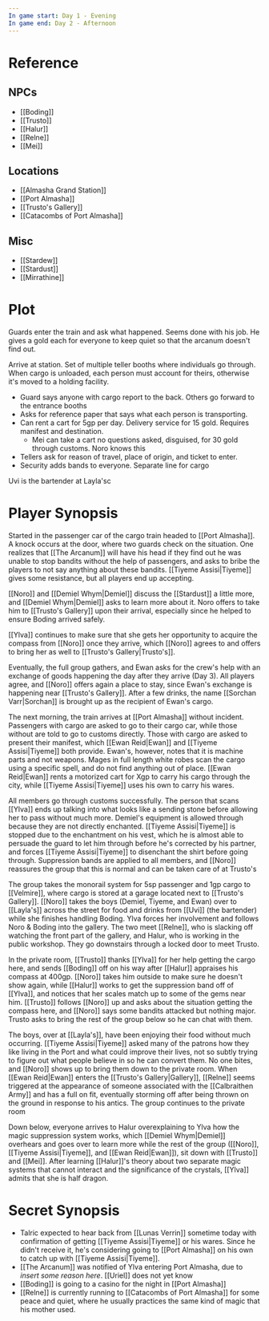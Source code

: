 ```yaml
---
In game start: Day 1 - Evening
In game end: Day 2 - Afternoon
---
```

# Reference
## NPCs
- [[Boding]]
- [[Trusto]]
- [[Halur]]
- [[Relne]]
- [[Mei]]
## Locations
- [[Almasha Grand Station]]
- [[Port Almasha]]
- [[Trusto's Gallery]]
- [[Catacombs of Port Almasha]]
## Misc
- [[Stardew]]
- [[Stardust]]
- [[Mirrathine]]

# Plot
Guards enter the train and ask what happened. Seems done with his job. He gives a gold each for everyone to keep quiet so that the arcanum doesn't find out.

Arrive at station. Set of multiple teller booths where individuals go through. When cargo is unloaded, each person must account for theirs, otherwise it's moved to a holding facility.

- Guard says anyone with cargo report to the back. Others go forward to the entrance booths
- Asks for reference paper that says what each person is transporting.
- Can rent a cart for 5gp per day. Delivery service for 15 gold. Requires manifest and destination.
	- Mei can take a cart no questions asked, disguised, for 30 gold through customs. Noro knows this
- Tellers ask for reason of travel, place of origin, and ticket to enter.
- Security adds bands to everyone. Separate line for cargo

Uvi is the bartender at Layla'sc
# Player Synopsis
Started in the passenger car of the cargo train headed to [[Port Almasha]]. A knock occurs at the door, where two guards check on the situation. One realizes that [[The Arcanum]] will have his head if they find out he was unable to stop bandits without the help of passengers, and asks to bribe the players to not say anything about these bandits. [[Tiyeme Assisi|Tiyeme]] gives some resistance, but all players end up accepting.

[[Noro]] and [[Demiel Whym|Demiel]] discuss the [[Stardust]] a little more, and [[Demiel Whym|Demiel]] asks to learn more about it. Noro offers to take him to [[Trusto's Gallery]] upon their arrival, especially since he helped to ensure Boding arrived safely.

[[Ylva]] continues to make sure that she gets her opportunity to acquire the compass from [[Noro]] once they arrive, which [[Noro]] agrees to and offers to bring her as well to [[Trusto's Gallery|Trusto's]].

Eventually, the full group gathers, and Ewan asks for the crew's help with an exchange of goods happening the day after they arrive (Day 3). All players agree, and [[Noro]] offers again a place to stay, since Ewan's exchange is happening near [[Trusto's Gallery]]. After a few drinks, the name [[Sorchan Varr|Sorchan]] is brought up as the recipient of Ewan's cargo.

The next morning, the train arrives at [[Port Almasha]] without incident. Passengers with cargo are asked to go to their cargo car, while those without are told to go to customs directly. Those with cargo are asked to present their manifest, which [[Ewan Reid|Ewan]] and [[Tiyeme Assisi|Tiyeme]] both provide. Ewan's, however, notes that it is machine parts and not weapons. Mages in full length white robes scan the cargo using a specific spell, and do not find anything out of place. [[Ewan Reid|Ewan]] rents a motorized cart for Xgp to carry his cargo through the city, while [[Tiyeme Assisi|Tiyeme]] uses his own to carry his wares.

All members go through customs successfully. The person that scans [[Ylva]] ends up talking into what looks like a sending stone before allowing her to pass without much more. Demiel's equipment is allowed through because they are not directly enchanted. [[Tiyeme Assisi|Tiyeme]] is stopped due to the enchantment on his vest, which he is almost able to persuade the guard to let him through before he's corrected by his partner, and forces [[Tiyeme Assisi|Tiyeme]] to disenchant the shirt before going through. Suppression bands are applied to all members, and [[Noro]] reassures the group that this is normal and can be taken care of at Trusto's

The group takes the monorail system for 5sp passenger and 1gp cargo to [[Velmire]], where cargo is stored at a garage located next to [[Trusto's Gallery]]. [[Noro]] takes the boys (Demiel, Tiyeme, and Ewan) over to [[Layla's]] across the street for food and drinks from [[Uvi]] (the bartender) while she finishes handling Boding. Ylva forces her involvement and follows Noro & Boding into the gallery. The two meet [[Relne]], who is slacking off watching the front part of the gallery, and Halur, who is working in the public workshop. They go downstairs through a locked door to meet Trusto.

In the private room, [[Trusto]] thanks [[Ylva]] for her help getting the cargo here, and sends [[Boding]] off on his way after [[Halur]] appraises his compass at 400gp. [[Noro]] takes him outside to make sure he doesn't show again, while [[Halur]] works to get the suppression band off of [[Ylva]], and notices that her scales match up to some of the gems near him. [[Trusto]] follows [[Noro]] up and asks about the situation getting the compass here, and [[Noro]] says some bandits attacked but nothing major. Trusto asks to bring the rest of the group below so he can chat with them.

The boys, over at [[Layla's]], have been enjoying their food without much occurring. [[Tiyeme Assisi|Tiyeme]] asked many of the patrons how they like living in the Port and what could improve their lives, not so subtly trying to figure out what people believe in so he can convert them. No one bites, and [[Noro]] shows up to bring them down to the private room. When [[Ewan Reid|Ewan]] enters the [[Trusto's Gallery|Gallery]], [[Relne]] seems triggered at the appearance of someone associated with the [[Calbraithen Army]] and has a full on fit, eventually storming off after being thrown on the ground in response to his antics. The group continues to the private room

Down below, everyone arrives to Halur overexplaining to Ylva how the magic suppression system works, which [[Demiel Whym|Demiel]] overhears and goes over to learn more while the rest of the group ([[Noro]], [[Tiyeme Assisi|Tiyeme]], and [[Ewan Reid|Ewan]]), sit down with [[Trusto]] and [[Mei]]. After learning [[Halur]]'s theory about two separate magic systems that cannot interact and the significance of the crystals, [[Ylva]] admits that she is half dragon.
# Secret Synopsis
- Talric expected to hear back from [[Lunas Verrin]] sometime today with confirmation of getting [[Tiyeme Assisi|Tiyeme]] or his wares. Since he didn't receive it, he's considering going to [[Port Almasha]] on his own to catch up with [[Tiyeme Assisi|Tiyeme]].
- [[The Arcanum]] was notified of Ylva entering Port Almasha, due to *insert some reason here*. [[Uriel]] does not yet know
- [[Boding]] is going to a casino for the night in [[Port Almasha]]
- [[Relne]] is currently running to [[Catacombs of Port Almasha]] for some peace and quiet, where he usually practices the same kind of magic that his mother used. 


